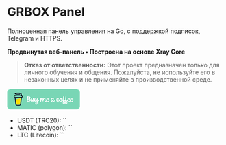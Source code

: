 # GRBOX Panel
Полноценная панель управления на Go, с поддержкой подписок, Telegram и HTTPS.

**Продвинутая веб-панель • Построена на основе Xray Core**

> **Отказ от ответственности:** Этот проект предназначен только для личного обучения и общения. Пожалуйста, не используйте его в незаконных целях и не применяйте в производственной среде.


<p align="left">
  <a href="https://buymeacoffee.com/mhsanaei" target="_blank">
    <img src="./media/buymeacoffe.png" alt="Image">
  </a>
</p>

- USDT (TRC20): ``
- MATIC (polygon): ``
- LTC (Litecoin): ``
